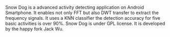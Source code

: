 Snow Dog is a advanced activity detecting application on Android Smartphone. 
It enables not only FFT but also DWT transfer to extract the frequency signals.
It uses a KNN classifier the detection accuracy for five basic activities is
over 90%.
Snow Dog is under GPL license.
It is developed by the happy fork Jack Wu.
